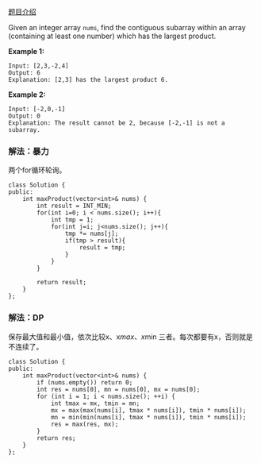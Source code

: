 [题目介绍](https://leetcode.com/problems/maximum-product-subarray/)

Given an integer array `nums`, find the contiguous subarray within an array (containing at least one number) which has the largest product.

**Example 1:**

```
Input: [2,3,-2,4]
Output: 6
Explanation: [2,3] has the largest product 6.
```

**Example 2:**

```
Input: [-2,0,-1]
Output: 0
Explanation: The result cannot be 2, because [-2,-1] is not a subarray.
```



### 解法：暴力

两个for循环轮询。

```
class Solution {
public:
    int maxProduct(vector<int>& nums) {
        int result = INT_MIN;
        for(int i=0; i < nums.size(); i++){
            int tmp = 1;
            for(int j=i; j<nums.size(); j++){
                tmp *= nums[j];
                if(tmp > result){
                    result = tmp;
                }
            }
        }
        
        return result;
    }
};
```





### 解法：DP

保存最大值和最小值，依次比较x、x*max、x*min 三者。每次都要有x，否则就是不连续了。

```
class Solution {
public:
    int maxProduct(vector<int>& nums) {
        if (nums.empty()) return 0;
        int res = nums[0], mn = nums[0], mx = nums[0];
        for (int i = 1; i < nums.size(); ++i) {
            int tmax = mx, tmin = mn;
            mx = max(max(nums[i], tmax * nums[i]), tmin * nums[i]);
            mn = min(min(nums[i], tmax * nums[i]), tmin * nums[i]);
            res = max(res, mx);
        }
        return res;
    }
};
```




